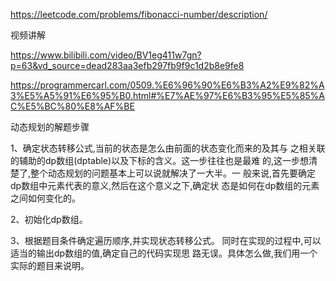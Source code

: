 https://leetcode.com/problems/fibonacci-number/description/

视频讲解

https://www.bilibili.com/video/BV1eg411w7gn?p=63&vd_source=dead283aa3efb297fb9f9c1d2b8e9fe8

https://programmercarl.com/0509.%E6%96%90%E6%B3%A2%E9%82%A3%E5%A5%91%E6%95%B0.html#%E7%AE%97%E6%B3%95%E5%85%AC%E5%BC%80%E8%AF%BE



动态规划的解题步骤

1、确定状态转移公式,当前的状态是怎么由前面的状态变化而来的及其与
之相关联的辅助的dp数组(dptable)以及下标的含义。这一步往往也是最难
的,这一步想清楚了,整个动态规划的问题基本上可以说就解决了一大半。一
般来说,首先要确定dp数组中元素代表的意义,然后在这个意义之下,确定状
态是如何在dp数组的元素之间如何变化的。

2、初始化dp数组。

3、根据题目条件确定遍历顺序,并实现状态转移公式。
同时在实现的过程中,可以适当的输出dp数组的值,确定自己的代码实现思
路无误。具体怎么做,我们用一个实际的题目来说明。
